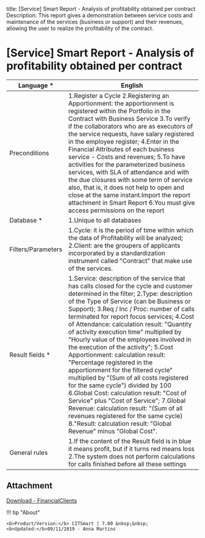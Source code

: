 title:  [Service] Smart Report - Analysis of profitability obtained per contract
Description: This report gives a demonstration between service costs and maintenance of the services (business or support) and their revenues, allowing the user to realize the profitability of the contract. 
# [Service] Smart Report - Analysis of profitability obtained per contract



| Language *         | English                                                                                                                                                                                                                                                                                                                                                                                                                                                                                                                                                                                                                                                                                                                                                                                                                                                                                              |
|--------------------|------------------------------------------------------------------------------------------------------------------------------------------------------------------------------------------------------------------------------------------------------------------------------------------------------------------------------------------------------------------------------------------------------------------------------------------------------------------------------------------------------------------------------------------------------------------------------------------------------------------------------------------------------------------------------------------------------------------------------------------------------------------------------------------------------------------------------------------------------------------------------------------------------|
| Preconditions      | 1.Register a Cycle   2.Registering an Apportionment: the apportionment is registered within the Portfolio in the Contract with Business Service   3.To verify if the collaborators who are as executors of the service requests, have salary registered in the employee register;   4.Enter in the Financial Attributes of each business service - Costs and revenues;   5.To have activities for the parameterized business services, with SLA of attendance and with the due closures with some term of service also, that is, it does not help to open and close at the same instant.Import the report attachment in Smart Report   6.You must give access permissions on the report                                                                                                                                                                                                              |
| Database *         | 1.Unique to all databases                                                                                                                                                                                                                                                                                                                                                                                                                                                                                                                                                                                                                                                                                                                                                                                                                                                                            |
| Filters/Parameters | 1.Cycle: it is the period of time within which the data of Profitability will be analyzed;   2.Client: are the groupers of applicants incorporated by a standardization instrument called "Contract" that make use of the services.                                                                                                                                                                                                                                                                                                                                                                                                                                                                                                                                                                                                                                                                  |
| Result fields *    | 1.Service: description of the service that has calls closed for the cycle and customer determined in the filter;   2.Type: description of the Type of Service (can be Business or Support);  3.Req / Inc / Proc: number of calls terminated for report focus services;   4.Cost of Attendance: calculation result: "Quantity of activity execution time" multiplied by "Hourly value of the employees involved in the execution of the activity";   5.Cost Apportionment: calculation result: "Percentage registered in the apportionment for the filtered cycle" multiplied by "(Sum of all costs registered for the same cycle") divided by 100   6.Global Cost: calculation result: "Cost of Service" plus "Cost of Service";   7.Global Revenue: calculation result: "(Sum of all revenues registered for the same cycle)   8."Result: calculation result: "Global Revenue" minus "Global Cost". |
| General rules      | 1.If the content of the Result field is in blue it means profit, but if it turns red means loss   2.The system does not perform calculations for calls finished before all these settings                                                                                                                                                                                                                                                                                                                                                                                                                                                                                                                                                                                             |



Attachment
--------

[Download - FinancialClients][1]


!!! tip "About"

    <b>Product/Version:</b> CITSmart | 7.00 &nbsp;&nbsp;
    <b>Updated:</b>09/11/2019 - Anna Martins

[1]:![Relatório](images/FinancialClient.citreport)
